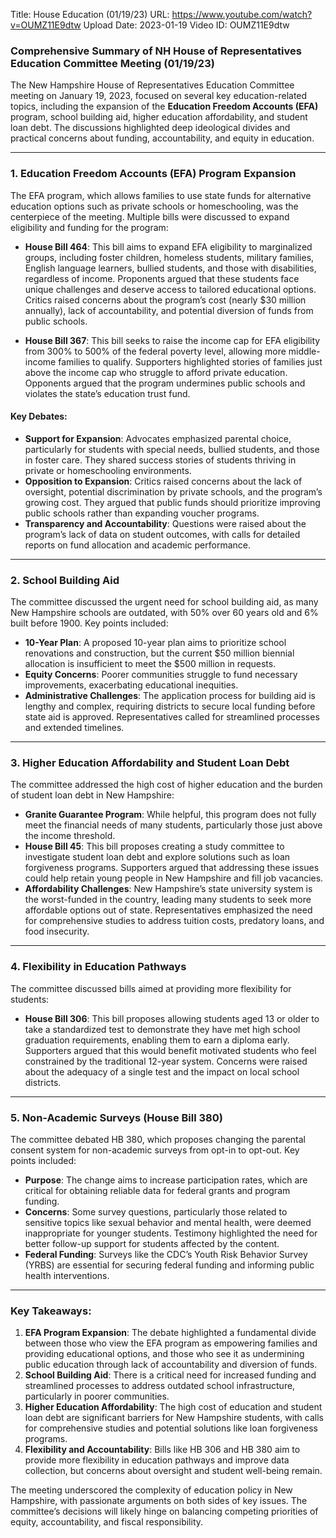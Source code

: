Title: House Education (01/19/23)
URL: https://www.youtube.com/watch?v=OUMZ11E9dtw
Upload Date: 2023-01-19
Video ID: OUMZ11E9dtw

### **Comprehensive Summary of NH House of Representatives Education Committee Meeting (01/19/23)**

The New Hampshire House of Representatives Education Committee meeting on January 19, 2023, focused on several key education-related topics, including the expansion of the **Education Freedom Accounts (EFA)** program, school building aid, higher education affordability, and student loan debt. The discussions highlighted deep ideological divides and practical concerns about funding, accountability, and equity in education.

---

### **1. Education Freedom Accounts (EFA) Program Expansion**
The EFA program, which allows families to use state funds for alternative education options such as private schools or homeschooling, was the centerpiece of the meeting. Multiple bills were discussed to expand eligibility and funding for the program:

- **House Bill 464**: This bill aims to expand EFA eligibility to marginalized groups, including foster children, homeless students, military families, English language learners, bullied students, and those with disabilities, regardless of income. Proponents argued that these students face unique challenges and deserve access to tailored educational options. Critics raised concerns about the program’s cost (nearly $30 million annually), lack of accountability, and potential diversion of funds from public schools.

- **House Bill 367**: This bill seeks to raise the income cap for EFA eligibility from 300% to 500% of the federal poverty level, allowing more middle-income families to qualify. Supporters highlighted stories of families just above the income cap who struggle to afford private education. Opponents argued that the program undermines public schools and violates the state’s education trust fund.

#### **Key Debates:**
- **Support for Expansion**: Advocates emphasized parental choice, particularly for students with special needs, bullied students, and those in foster care. They shared success stories of students thriving in private or homeschooling environments.
- **Opposition to Expansion**: Critics raised concerns about the lack of oversight, potential discrimination by private schools, and the program’s growing cost. They argued that public funds should prioritize improving public schools rather than expanding voucher programs.
- **Transparency and Accountability**: Questions were raised about the program’s lack of data on student outcomes, with calls for detailed reports on fund allocation and academic performance.

---

### **2. School Building Aid**
The committee discussed the urgent need for school building aid, as many New Hampshire schools are outdated, with 50% over 60 years old and 6% built before 1900. Key points included:

- **10-Year Plan**: A proposed 10-year plan aims to prioritize school renovations and construction, but the current $50 million biennial allocation is insufficient to meet the $500 million in requests.
- **Equity Concerns**: Poorer communities struggle to fund necessary improvements, exacerbating educational inequities.
- **Administrative Challenges**: The application process for building aid is lengthy and complex, requiring districts to secure local funding before state aid is approved. Representatives called for streamlined processes and extended timelines.

---

### **3. Higher Education Affordability and Student Loan Debt**
The committee addressed the high cost of higher education and the burden of student loan debt in New Hampshire:

- **Granite Guarantee Program**: While helpful, this program does not fully meet the financial needs of many students, particularly those just above the income threshold.
- **House Bill 45**: This bill proposes creating a study committee to investigate student loan debt and explore solutions such as loan forgiveness programs. Supporters argued that addressing these issues could help retain young people in New Hampshire and fill job vacancies.
- **Affordability Challenges**: New Hampshire’s state university system is the worst-funded in the country, leading many students to seek more affordable options out of state. Representatives emphasized the need for comprehensive studies to address tuition costs, predatory loans, and food insecurity.

---

### **4. Flexibility in Education Pathways**
The committee discussed bills aimed at providing more flexibility for students:

- **House Bill 306**: This bill proposes allowing students aged 13 or older to take a standardized test to demonstrate they have met high school graduation requirements, enabling them to earn a diploma early. Supporters argued that this would benefit motivated students who feel constrained by the traditional 12-year system. Concerns were raised about the adequacy of a single test and the impact on local school districts.

---

### **5. Non-Academic Surveys (House Bill 380)**
The committee debated HB 380, which proposes changing the parental consent system for non-academic surveys from opt-in to opt-out. Key points included:

- **Purpose**: The change aims to increase participation rates, which are critical for obtaining reliable data for federal grants and program funding.
- **Concerns**: Some survey questions, particularly those related to sensitive topics like sexual behavior and mental health, were deemed inappropriate for younger students. Testimony highlighted the need for better follow-up support for students affected by the content.
- **Federal Funding**: Surveys like the CDC’s Youth Risk Behavior Survey (YRBS) are essential for securing federal funding and informing public health interventions.

---

### **Key Takeaways:**
1. **EFA Program Expansion**: The debate highlighted a fundamental divide between those who view the EFA program as empowering families and providing educational options, and those who see it as undermining public education through lack of accountability and diversion of funds.
2. **School Building Aid**: There is a critical need for increased funding and streamlined processes to address outdated school infrastructure, particularly in poorer communities.
3. **Higher Education Affordability**: The high cost of education and student loan debt are significant barriers for New Hampshire students, with calls for comprehensive studies and potential solutions like loan forgiveness programs.
4. **Flexibility and Accountability**: Bills like HB 306 and HB 380 aim to provide more flexibility in education pathways and improve data collection, but concerns about oversight and student well-being remain.

The meeting underscored the complexity of education policy in New Hampshire, with passionate arguments on both sides of key issues. The committee’s decisions will likely hinge on balancing competing priorities of equity, accountability, and fiscal responsibility.